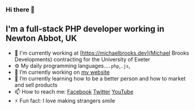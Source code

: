 ### Hi there 👋

## I'm a full-stack PHP developer working in Newton Abbot, UK

- 🏢 I'm currently working at [https://michaelbrooks.dev](Michael Brooks Developments) contracting for the University of Exeter
- ⚙️ My daily programming languages...`.php`,`.js`,
- 🔭 I’m currently working on [my website](https://michaelbrooks.co.uk)
- 🌱 I’m currently learning how to be a better person and how to market and sell products
- 📫 How to reach me: [Facebook](https://www.facebook.com/MBrooksDeveloper) [Twitter](https://twitter.com/MBrooksUK) [YouTube](https://www.youtube.com/channel/UCVgnM5-VVXfps0ThboeVlQA)
- ⚡ Fun fact: I love making strangers smile
